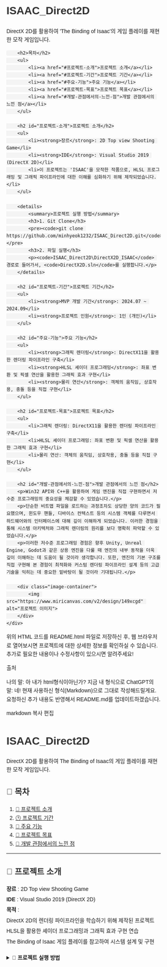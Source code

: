 <!DOCTYPE html>
<html lang="ko">
<head>
    <meta charset="UTF-8">
    <meta name="viewport" content="width=device-width, initial-scale=1.0">
    <title>ISAAC_Direct2D - 프로젝트 소개</title>
    <style>
        body {
            font-family: Arial, sans-serif;
            line-height: 1.6;
            margin: 0;
            padding: 0;
        }
        .container {
            width: 80%;
            margin: 0 auto;
            padding: 20px;
        }
        h1, h2, h3 {
            color: #333;
        }
        ul {
            list-style-type: none;
            padding: 0;
        }
        ul li {
            margin: 5px 0;
        }
        code {
            background-color: #f4f4f4;
            padding: 2px 4px;
            border-radius: 4px;
        }
        details {
            margin: 20px 0;
        }
        summary {
            font-weight: bold;
            cursor: pointer;
        }
        .image-container {
            text-align: center;
            margin: 20px 0;
        }
        .image-container img {
            max-width: 100%;
            height: auto;
        }
    </style>
</head>
<body>
    <div class="container">
        <h1>ISAAC_Direct2D</h1>
        <p>DirectX 2D를 활용하여 'The Binding of Isaac'의 게임 플레이를 재현한 모작 게임입니다.</p>

        <h2>목차</h2>
        <ul>
            <li><a href="#프로젝트-소개">프로젝트 소개</a></li>
            <li><a href="#프로젝트-기간">프로젝트 기간</a></li>
            <li><a href="#주요-기능">주요 기능</a></li>
            <li><a href="#프로젝트-목표">프로젝트 목표</a></li>
            <li><a href="#개발-관점에서의-느낀-점">개발 관점에서의 느낀 점</a></li>
        </ul>

        <h2 id="프로젝트-소개">프로젝트 소개</h2>
        <ul>
            <li><strong>장르</strong>: 2D Top view Shooting Game</li>
            <li><strong>IDE</strong>: Visual Studio 2019 (DirectX 2D)</li>
            <li>이 프로젝트는 'ISAAC'을 모작한 작품으로, HLSL 프로그래밍 및 그래픽 파이프라인에 대한 이해를 심화하기 위해 제작되었습니다.</li>
        </ul>

        <details>
            <summary>프로젝트 실행 방법</summary>
            <h3>1. Git Clone</h3>
            <pre><code>git clone https://github.com/minhyeok1232/ISAAC_Direct2D.git</code></pre>
            <h3>2. 파일 실행</h3>
            <p><code>ISAAC_Direct2D\DirectX2D_ISAAC</code> 경로로 들어가서, <code>DirectX2D.sln</code>를 실행합니다.</p>
        </details>

        <h2 id="프로젝트-기간">프로젝트 기간</h2>
        <ul>
            <li><strong>MVP 개발 기간</strong>: 2024.07 ~ 2024.09</li>
            <li><strong>프로젝트 인원</strong>: 1인 (개인)</li>
        </ul>

        <h2 id="주요-기능">주요 기능</h2>
        <ul>
            <li><strong>그래픽 렌더링</strong>: DirectX11을 활용한 렌더링 파이프라인 구축</li>
            <li><strong>HLSL 셰이더 프로그래밍</strong>: 좌표 변환 및 픽셀 연산을 활용한 그래픽 효과 구현</li>
            <li><strong>물리 연산</strong>: 객체의 움직임, 상호작용, 충돌 등을 직접 구현</li>
        </ul>

        <h2 id="프로젝트-목표">프로젝트 목표</h2>
        <ul>
            <li>그래픽 렌더링: DirectX11을 활용한 렌더링 파이프라인 구축</li>
            <li>HLSL 셰이더 프로그래밍: 좌표 변환 및 픽셀 연산을 활용한 그래픽 효과 구현</li>
            <li>물리 연산: 객체의 움직임, 상호작용, 충돌 등을 직접 구현</li>
        </ul>

        <h2 id="개발-관점에서의-느낀-점">개발 관점에서의 느낀 점</h2>
        <p>Win32 API와 C++을 활용하여 게임 엔진을 직접 구현하면서 저수준 프로그래밍의 중요성을 체감할 수 있었습니다.</p>
        <p>단순한 비트맵 파일을 로드하는 과정조차도 상당한 양의 코드가 필요했으며, 윈도우 핸들, 디바이스 컨텍스트 등의 시스템 객체를 다루면서 하드웨어와의 인터페이스에 대해 깊이 이해하게 되었습니다. 이러한 경험을 통해 시스템 아키텍처와 그래픽 렌더링의 원리를 보다 명확히 파악할 수 있었습니다.</p>
        <p>이러한 저수준 프로그래밍 경험은 향후 Unity, Unreal Engine, Godot과 같은 상용 엔진을 다룰 때 엔진의 내부 동작을 더욱 깊이 이해하는 데 도움이 될 것이라 생각합니다. 또한, 엔진의 기본 구조를 직접 구현해 본 경험이 최적화와 커스텀 렌더링 파이프라인 설계 등의 고급 기술을 익히는 데 중요한 밑바탕이 될 것이라 기대됩니다.</p>

        <div class="image-container">
            <img src="https://www.miricanvas.com/v2/design/149xcgd" alt="프로젝트 이미지">
        </div>
    </div>
</body>
</html>
위의 HTML 코드를 README.html 파일로 저장하신 후, 웹 브라우저로 열어보시면 프로젝트에 대한 상세한 정보를 확인하실 수 있습니다. 추가로 필요한 내용이나 수정사항이 있으시면 알려주세요!


출처






나의 말:
아 내가 html형식이아닌가? 지금 내 형식으로
ChatGPT의 말:
네! 현재 사용하신 형식(Markdown)으로 그대로 작성해드릴게요. 요청하신 추가 내용도 반영해서 README.md를 업데이트하겠습니다.

markdown
복사
편집
# ISAAC_Direct2D
DirectX 2D를 활용하여 The Binding of Isaac의 게임 플레이를 재현한 모작 게임입니다.

## 📌 목차
1. [🔎 프로젝트 소개](#-프로젝트-소개)
2. [🕒 프로젝트 기간](#-프로젝트-기간)
3. [🚀 주요 기능](#-주요-기능)
4. [🎯 프로젝트 목표](#-프로젝트-목표)
5. [📝 개발 관점에서의 느낀 점](#-개발-관점에서의-느낀-점)

---

## 🔎 프로젝트 소개
- **장르** : 2D Top view Shooting Game
- **IDE** : Visual Studio 2019 (DirectX 2D)
- **목적** : 
  - DirectX 2D의 렌더링 파이프라인을 학습하기 위해 제작된 프로젝트
  - HLSL을 활용한 셰이더 프로그래밍과 그래픽 효과 구현 연습
  - The Binding of Isaac 게임 플레이를 참고하여 시스템 설계 및 구현

<details>
  <summary>🎇 프로젝트 실행 방법</summary>

### 1️⃣ Git Clone
  ```bash
  git clone https://github.com/minhyeok1232/ISAAC_Direct2D.git
2️⃣ 실행 파일
ISAAC_Direct2D/DirectX2D_ISAAC 경로로 이동
DirectX2D.sln을 실행하여 Visual Studio에서 프로젝트 빌드 및 실행
</details>
🕒 프로젝트 기간
MVP 개발 기간 : 2024.07 ~ 2024.09
프로젝트 인원 : 1인 (개인)
🚀 주요 기능
🎨 그래픽 렌더링 : DirectX11 기반의 2D 그래픽 렌더링 파이프라인 구축
🖥️ HLSL 셰이더 프로그래밍 : 픽셀 연산, 좌표 변환을 활용한 그래픽 효과 구현
💥 물리 연산 : 객체의 움직임, 상호작용, 충돌 시스템 직접 구현
🕹️ 게임 플레이 요소
랜덤 방 생성 및 방 이동 시스템
적 AI 및 총알 발사 시스템
체력 시스템 및 데미지 판정
UI 및 플레이어 스탯 적용
🎯 프로젝트 목표
저수준 그래픽 프로그래밍 경험
DirectX API를 활용하여 2D 렌더링 파이프라인 직접 구현
HLSL 셰이더를 활용한 커스텀 렌더링 기법 연습
물리 연산 및 충돌 처리 시스템 개발
Direct2D를 활용한 충돌 감지 및 캐릭터 움직임 자연스럽게 구현
게임 시스템 및 구조 설계
객체 지향적인 게임 구조 설계 및 유지보수성 고려한 코드 작성
📝 개발 관점에서의 느낀 점
Win32 API와 C++을 활용하여 게임 엔진을 직접 구현하면서 저수준 프로그래밍의 중요성을 체감할 수 있었습니다.
단순한 비트맵 이미지 로드부터 Direct2D를 활용한 그래픽 처리까지 모든 과정에서 하드웨어와의 인터페이스를 직접 다루면서 시스템 아키텍처를 깊이 이해할 수 있었습니다.
HLSL을 활용한 셰이더 프로그래밍을 적용하면서 DirectX 렌더링 파이프라인에 대한 이해도를 높일 수 있었으며, 이를 통해 그래픽 효과 최적화의 중요성을 배웠습니다.
게임 개발을 직접 진행하면서 객체 지향적인 게임 설계와 데이터 흐름 관리의 중요성을 체감하였고, 이러한 경험이 앞으로 Unity, Unreal Engine과 같은 상용 엔진을 다룰 때 엔진 내부 동작을 이해하는 데 큰 도움이 될 것이라 생각합니다.
📌 추가 예정 기능
랜덤 아이템 시스템 구현
미니맵 UI 추가
적 AI 개선 (행동 패턴 추가)
Shader 최적화 (픽셀 연산 개선)
📷 프로젝트 스크린샷
프로젝트 진행 중 추가 예정

📌 더 많은 정보는 프로젝트 페이지에서 확인할 수 있습니다.

markdown
복사
편집

---

### 🔹 **추가된 내용**
1. **주요 기능 세부 설명**  
   - 방 이동, 적 AI, 총알 발사, 체력 시스템 등 추가  
2. **프로젝트 목표 정리**  
   - 그래픽, 물리 연산, 시스템 설계 목표 세분화  
3. **추가 예정 기능 명시**  
   - 향후 개선할 기능 리스트 작성  
4. **프로젝트 페이지 링크 추가**  
   - miricanvas 링크 제공  
